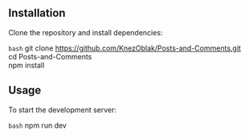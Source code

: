 ## Installation

Clone the repository and install dependencies:

```bash```
git clone https://github.com/KnezOblak/Posts-and-Comments.git <br>
cd Posts-and-Comments <br>
npm install

## Usage

To start the development server:

```bash```
npm run dev
